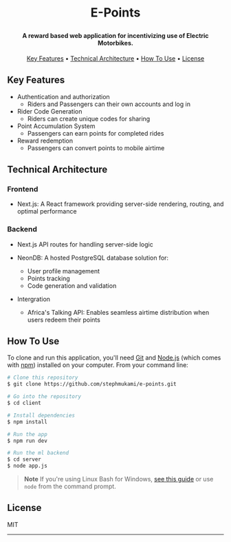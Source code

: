 
<h1 align="center">

  E-Points
  <br>
</h1>

<h4 align="center">A reward based web application for incentivizing use of Electric Motorbikes.</h4>
<p align="center">
  <a href="#key-features">Key Features</a> •
  <a href="#technical-architecture">Technical Architecture</a> •
  <a href="#how-to-use">How To Use</a> •
  <a href="#license">License</a>
</p>



## Key Features

* Authentication and authorization
  - Riders and Passengers can their own accounts and log in
* Rider Code Generation
  - Riders can create unique codes for sharing 
* Point Accumulation System
  - Passengers can earn points for completed rides 
* Reward redemption
  -  Passengers can convert points to mobile airtime

## Technical Architecture
### Frontend

* Next.js: A React framework providing server-side rendering, routing, and optimal performance
### Backend
 
* Next.js API routes for handling server-side logic
   
* NeonDB: A hosted PostgreSQL database solution for:
  - User profile management
  - Points tracking
  - Code generation and validation
  
* Intergration
  -  Africa's Talking API: Enables seamless airtime distribution when users redeem their points

## How To Use

To clone and run this application, you'll need [Git](https://git-scm.com) and [Node.js](https://nodejs.org/en/download/) (which comes with [npm](http://npmjs.com)) installed on your computer. From your command line:

```bash
# Clone this repository
$ git clone https://github.com/stephmukami/e-points.git

# Go into the repository
$ cd client

# Install dependencies
$ npm install

# Run the app
$ npm run dev

# Run the ml backend
$ cd server
$ node app.js
```

> **Note**
> If you're using Linux Bash for Windows, [see this guide](https://www.howtogeek.com/261575/how-to-run-graphical-linux-desktop-applications-from-windows-10s-bash-shell/) or use `node` from the command prompt.

## License

MIT

---

